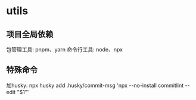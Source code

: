 # utils

## 项目全局依赖
包管理工具: pnpm、yarn
命令行工具: node、npx

## 特殊命令
加husky: npx husky add .husky/commit-msg 'npx --no-install commitlint --edit "$1"'

